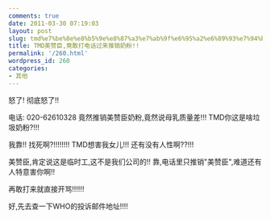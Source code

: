 ```yaml
---
comments: true
date: 2011-03-30 07:19:03
layout: post
slug: tmd%e7%be%8e%e8%b5%9e%e8%87%a3%e7%ab%9f%e6%95%a2%e6%89%93%e7%94%b5%e8%af%9d%e8%bf%87%e6%9d%a5%e6%8e%a8%e9%94%80%e5%a5%b6%e7%b2%89
title: TMD美赞臣,竟敢打电话过来推销奶粉!!
permalink: '/260.html'
wordpress_id: 260
categories:
- 其他
---
```


怒了! 彻底怒了!!

电话: 020-62610328
竟然推销美赞臣奶粉,竟然说母乳质量差!!! TMD你这是啥垃圾奶粉?!!!

我靠!! 找死啊?!!!!!!!! TMD想害我女儿!!! 还有没有人性啊??!!!

美赞臣,肯定说这是临时工,这不是我们公司的!! 靠,电话里只推销"美赞臣",难道还有人特意害你啊!!

再敢打来就直接开骂!!!!!!

好,先去查一下WHO的投诉邮件地址!!!!
